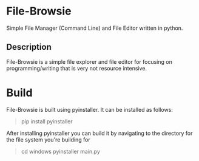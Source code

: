 # File-Browsie
Simple File Manager (Command Line) and File Editor written in python.

## Description
File-Browsie is a simple file explorer and file editor for focusing on programming/writing that is very not resource intensive.

# Build
File-Browsie is built using pyinstaller.
It can be installed as follows:

> pip install pyinstaller

After installing pyinstaller you can build it by navigating to the directory for the file system you're building for

> cd windows
> pyinstaller main.py
